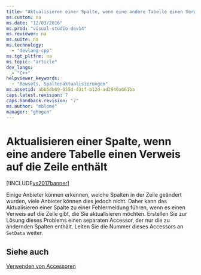 ```yaml
---
title: "Aktualisieren einer Spalte, wenn eine andere Tabelle einen Verweis auf die Zeile enth&#228;lt"
ms.custom: na
ms.date: "12/03/2016"
ms.prod: "visual-studio-dev14"
ms.reviewer: na
ms.suite: na
ms.technology: 
  - "devlang-cpp"
ms.tgt_pltfrm: na
ms.topic: "article"
dev_langs: 
  - "C++"
helpviewer_keywords: 
  - "Rowsets, Spaltenaktualisierungen"
ms.assetid: abb5db69-055d-431f-b12d-ad2940a661ba
caps.latest.revision: 7
caps.handback.revision: "7"
ms.author: "mblome"
manager: "ghogen"
---
```

# Aktualisieren einer Spalte, wenn eine andere Tabelle einen Verweis auf die Zeile enth&#228;lt
[!INCLUDE[vs2017banner](../../assembler/inline/includes/vs2017banner.md)]

Einige Anbieter können erkennen, welche Spalten in der Zeile geändert wurden, viele Anbieter können dies jedoch nicht.  Daher kann das Aktualisieren einer Spalte zu einer Fehlermeldung führen, wenn es einen Verweis auf die Zeile gibt, die Sie aktualisieren möchten.  Erstellen Sie zur Lösung dieses Problems einen separaten Accessor, der nur die zu ändernden Spalten enthält.  Leiten Sie die Nummer dieses Accessors an `SetData` weiter.  
  
## Siehe auch  
 [Verwenden von Accessoren](../../data/oledb/using-accessors.md)